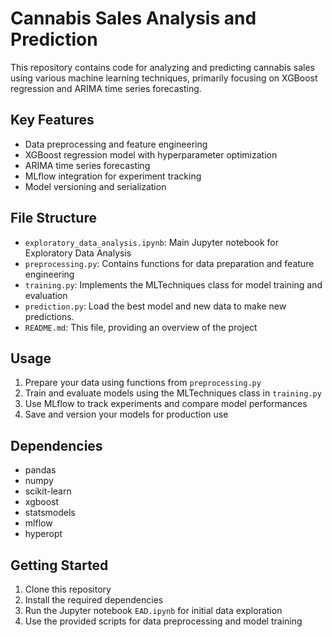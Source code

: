 # Cannabis Sales Analysis and Prediction

This repository contains code for analyzing and predicting cannabis sales using various machine learning techniques, primarily focusing on XGBoost regression and ARIMA time series forecasting.

## Key Features

- Data preprocessing and feature engineering
- XGBoost regression model with hyperparameter optimization
- ARIMA time series forecasting
- MLflow integration for experiment tracking
- Model versioning and serialization

## File Structure

- `exploratory_data_analysis.ipynb`: Main Jupyter notebook for Exploratory Data Analysis
- `preprocessing.py`: Contains functions for data preparation and feature engineering
- `training.py`: Implements the MLTechniques class for model training and evaluation
-  `prediction.py`: Load the best model and new data to make new predictions.
- `README.md`: This file, providing an overview of the project

## Usage

1. Prepare your data using functions from `preprocessing.py`
2. Train and evaluate models using the MLTechniques class in `training.py`
3. Use MLflow to track experiments and compare model performances
4. Save and version your models for production use

## Dependencies

- pandas
- numpy
- scikit-learn
- xgboost
- statsmodels
- mlflow
- hyperopt

## Getting Started

1. Clone this repository
2. Install the required dependencies
3. Run the Jupyter notebook `EAD.ipynb` for initial data exploration
4. Use the provided scripts for data preprocessing and model training

